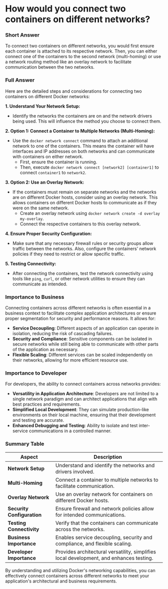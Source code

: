 # How would you connect two containers on different networks?

### Short Answer
To connect two containers on different networks, you would first ensure each container is attached to its respective network. Then, you can either connect one of the containers to the second network (multi-homing) or use a network routing method like an overlay network to facilitate communication between the two networks.

### Full Answer
Here are the detailed steps and considerations for connecting two containers on different Docker networks:

**1. Understand Your Network Setup:**
- Identify the networks the containers are on and the network drivers being used. This will influence the method you choose to connect them.

**2. Option 1: Connect a Container to Multiple Networks (Multi-Homing):**
- Use the `docker network connect` command to attach an additional network to one of the containers. This means the container will have interfaces and IP addresses on both networks and can communicate with containers on either network.
    - First, ensure the container is running.
    - Then, execute `docker network connect [network2] [container1]` to connect `container1` to `network2`.

**3. Option 2: Use an Overlay Network:**
- If the containers must remain on separate networks and the networks are on different Docker hosts, consider using an overlay network. This allows containers on different Docker hosts to communicate as if they were on the same network.
    - Create an overlay network using `docker network create -d overlay my-overlay`.
    - Connect the respective containers to this overlay network.

**4. Ensure Proper Security Configuration:**
- Make sure that any necessary firewall rules or security groups allow traffic between the networks. Also, configure the containers' network policies if they need to restrict or allow specific traffic.

**5. Testing Connectivity:**
- After connecting the containers, test the network connectivity using tools like `ping`, `curl`, or other network utilities to ensure they can communicate as intended.

### Importance to Business
Connecting containers across different networks is often essential in a business context to facilitate complex application architectures or ensure proper segmentation for security and performance reasons. It allows for:

- **Service Decoupling**: Different aspects of an application can operate in isolation, reducing the risk of cascading failures.
- **Security and Compliance**: Sensitive components can be isolated in secure networks while still being able to communicate with other parts of the application as necessary.
- **Flexible Scaling**: Different services can be scaled independently on their networks, allowing for more efficient resource use.

### Importance to Developer
For developers, the ability to connect containers across networks provides:

- **Versatility in Application Architecture**: Developers are not limited to a single network paradigm and can architect applications that align with best practices and requirements.
- **Simplified Local Development**: They can simulate production-like environments on their local machine, ensuring that their development and testing are accurate.
- **Enhanced Debugging and Testing**: Ability to isolate and test inter-service communications in a controlled manner.

### Summary Table

| Aspect                 | Description                                                             |
|------------------------|-------------------------------------------------------------------------|
| **Network Setup**      | Understand and identify the networks and drivers involved.               |
| **Multi-Homing**       | Connect a container to multiple networks to facilitate communication.    |
| **Overlay Network**    | Use an overlay network for containers on different Docker hosts.         |
| **Security Configuration** | Ensure firewall and network policies allow for intended communications. |
| **Testing Connectivity** | Verify that the containers can communicate across the networks.         |
| **Business Importance** | Enables service decoupling, security and compliance, and flexible scaling. |
| **Developer Importance** | Provides architectural versatility, simplifies local development, and enhances testing. |

By understanding and utilizing Docker's networking capabilities, you can effectively connect containers across different networks to meet your application's architectural and business requirements.